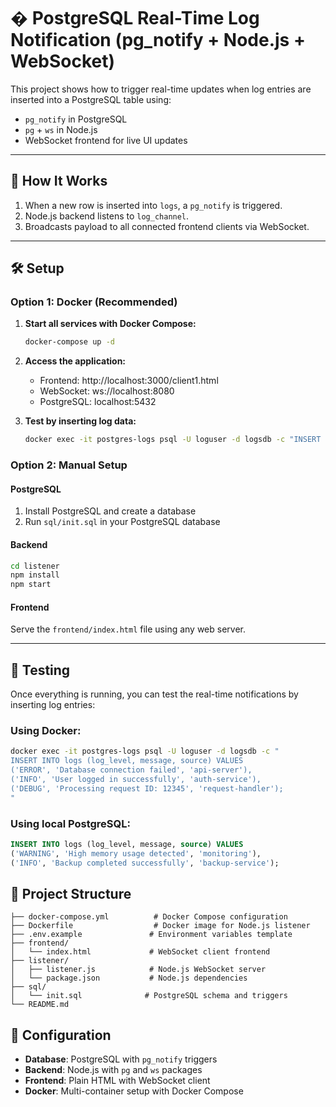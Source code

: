 # � PostgreSQL Real-Time Log Notification (pg_notify + Node.js + WebSocket)

This project shows how to trigger real-time updates when log entries are inserted into a PostgreSQL table using:

- `pg_notify` in PostgreSQL
- `pg` + `ws` in Node.js
- WebSocket frontend for live UI updates

---

## 🚀 How It Works

1. When a new row is inserted into `logs`, a `pg_notify` is triggered.
2. Node.js backend listens to `log_channel`.
3. Broadcasts payload to all connected frontend clients via WebSocket.

---

## 🛠️ Setup

### Option 1: Docker (Recommended)

1. **Start all services with Docker Compose:**
   ```bash
   docker-compose up -d
   ```

2. **Access the application:**
   - Frontend: http://localhost:3000/client1.html
   - WebSocket: ws://localhost:8080
   - PostgreSQL: localhost:5432

3. **Test by inserting log data:**
   ```bash
   docker exec -it postgres-logs psql -U loguser -d logsdb -c "INSERT INTO logs (log_level, message, source) VALUES ('INFO', 'Application started', 'server');"
   ```

### Option 2: Manual Setup

#### PostgreSQL

1. Install PostgreSQL and create a database
2. Run `sql/init.sql` in your PostgreSQL database

#### Backend

```bash
cd listener
npm install
npm start
```

#### Frontend

Serve the `frontend/index.html` file using any web server.

---

## 🧪 Testing

Once everything is running, you can test the real-time notifications by inserting log entries:

### Using Docker:
```bash
docker exec -it postgres-logs psql -U loguser -d logsdb -c "
INSERT INTO logs (log_level, message, source) VALUES 
('ERROR', 'Database connection failed', 'api-server'),
('INFO', 'User logged in successfully', 'auth-service'),
('DEBUG', 'Processing request ID: 12345', 'request-handler');
"
```

### Using local PostgreSQL:
```sql
INSERT INTO logs (log_level, message, source) VALUES 
('WARNING', 'High memory usage detected', 'monitoring'),
('INFO', 'Backup completed successfully', 'backup-service');
```

## 📁 Project Structure

```
├── docker-compose.yml          # Docker Compose configuration
├── Dockerfile                  # Docker image for Node.js listener
├── .env.example               # Environment variables template
├── frontend/
│   └── index.html             # WebSocket client frontend
├── listener/
│   ├── listener.js            # Node.js WebSocket server
│   └── package.json           # Node.js dependencies
├── sql/
│   └── init.sql              # PostgreSQL schema and triggers
└── README.md
```

## 🔧 Configuration

- **Database**: PostgreSQL with `pg_notify` triggers
- **Backend**: Node.js with `pg` and `ws` packages
- **Frontend**: Plain HTML with WebSocket client
- **Docker**: Multi-container setup with Docker Compose
